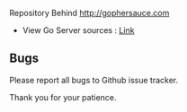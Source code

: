 Repository Behind http://gophersauce.com

- View Go Server sources :  [Link](https://github.com/cheikhshift/gos)

## Bugs

Please report all bugs to Github issue tracker.

Thank you for your patience.
